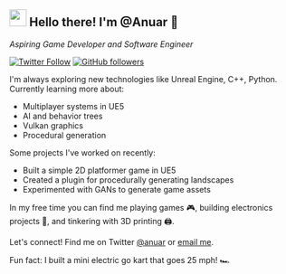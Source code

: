 <h2><img src="https://emojis.slackmojis.com/emojis/images/1531849430/4246/blob-sunglasses.gif?1531849430" width="30"/> Hello there! I'm @Anuar 👋</h2>

<p>
  <em>
    Aspiring Game Developer and Software Engineer 
  </em>  
</p>

[![Twitter Follow](https://img.shields.io/twitter/follow/Goodnightpleas2?label=Follow)]((https://twitter.com/Goodnightpleas2))
[![GitHub followers](https://img.shields.io/github/followers/anuar?label=Follow&style=social)](https://github.com/anuar)

I'm always exploring new technologies like Unreal Engine, C++, Python. Currently learning more about:

- Multiplayer systems in UE5
- AI and behavior trees
- Vulkan graphics
- Procedural generation

Some projects I've worked on recently:

- Built a simple 2D platformer game in UE5
- Created a plugin for procedurally generating landscapes 
- Experimented with GANs to generate game assets

In my free time you can find me playing games 🎮, building electronics projects 🤖, and tinkering with 3D printing 🖨️.

Let's connect! Find me on Twitter [@anuar](https://twitter.com/anuar) or [email me](mailto:anuar@example.com).

Fun fact: I built a mini electric go kart that goes 25 mph! 🏎️
